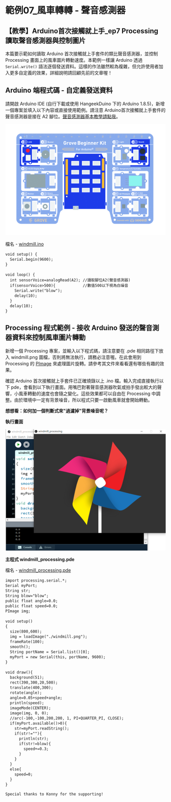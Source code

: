 # 範例07\_風車轉轉 - 聲音感測器

## 【教學】Arduino首次接觸就上手\_ep7 Processing 讀取聲音感測器與控制圖片

本篇要示範如何讀取 Arduino 首次接觸就上手套件的類比聲音感測器，並控制 Processing 畫面上的風車圖片轉動速度。本範例一樣讓 Arduino 透過 `Serial.write()` 語法逐個發送資料。這樣的作法雖然較為複雜，但允許使用者加入更多自定義的效果，詳細說明請回顧先前的文章喔！

## Arduino 端程式碼 - 自定義發送資料

請開啟 Arduino IDE \(自行下載或使用 HangeekDuino 下的 Arduino 1.8.5\)，新增一個專案並填入以下內容或直接使用範例。請注意 Arduino首次接觸就上手套件的聲音感測器是接在 A2 腳位。[聲音感測器基本教學請點我](https://cavedu.gitbook.io/cavedu/hangeekduino/samplecode/input_module/soundsensor)。

![](../../.gitbook/assets/sound.jpg)

檔名 - [windmill.ino](https://github.com/cavedunissin/boson/tree/master/processing_arduino/example/windmill)

```text
void setup() {
  Serial.begin(9600);
}

void loop() {
  int sensorVoice=analogRead(A2); //讀取腳位A2(聲音感測器)
  if(sensorVoice>500){            //數值500以下視為白噪音
    Serial.write("blow");
    delay(10);
  }
  delay(10);
}
```

## Processing 程式範例 - 接收 Arduino 發送的聲音測器資料來控制風車圖片轉動

新增一個 Processing 專案，並輸入以下程式碼，請注意要在 .pde 相同路徑下放入 windmill.png 圖檔，否則將無法執行，請務必注意喔。在此會用到 Processing 的 [PImage](https://processing.org/reference/PImage.html) 來處理圖片旋轉。請參考其文件來看看還有哪些有趣的效果。

確認 Arduino 首次接觸就上手套件已正確燒錄以上 .ino 檔。輸入完成直接執行以下 pde，會看到以下執行畫面。用嘴巴對著聲音感測器吹氣或拍手發出較大的聲響，小風車轉動的速度也會隨之變化。這些效果都可以自由在 Processing 中調整。由於環境中一定有背景噪音，所以程式只要一啟動風車就會開始轉動。

**想想看：如何加一個判斷式來"過濾掉"背景噪音呢？** 

**執行畫面**

![](../../.gitbook/assets/processing_arduino_ex07_01.png)

**主程式 windmill_processing.pde**

檔名 - [windmill_processing.pde](https://github.com/cavedunissin/boson/tree/master/processing_arduino/example/windmill)

```text
import processing.serial.*;
Serial myPort;  
String str; 
String blow="blow";
public float angle=0.0;
public float speed=0.0;
PImage img;

void setup()
{
  size(800,600);
  img = loadImage("./windmill.png");
  frameRate(100);
  smooth();
  String portName = Serial.list()[0];
  myPort = new Serial(this, portName, 9600);  
}

void draw(){
  background(51);
  rect(390,300,20,500);
  translate(400,300);
  rotate(angle);
  angle=0.05+speed+angle;
  println(speed);
  imageMode(CENTER);
  image(img, 0, 0);
  //arc(-100,-100,200,200, 1, PI+QUARTER_PI, CLOSE);
  if(myPort.available()>0){
    str=myPort.readString();
    if(str!=""){
      println(str);
      if(str!=blow){
        speed+=0.3;
      }
    }
  }
  else{
    speed=0;
  }
}
```

```text
Special thanks to Konny for the supporting!
```
